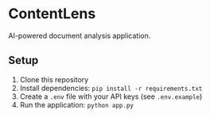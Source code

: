 # ContentLens

AI-powered document analysis application.

## Setup

1. Clone this repository
2. Install dependencies: `pip install -r requirements.txt`
3. Create a `.env` file with your API keys (see `.env.example`)
4. Run the application: `python app.py`
